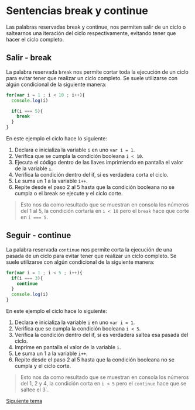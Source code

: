 # Sentencias break y continue

Las palabras reservadas break y continue, nos permiten salir de un ciclo o saltearnos una iteración del ciclo respectivamente, evitando tener que hacer el ciclo completo.

## Salir - break

La palabra reservada `break` nos permite cortar toda la ejecución de un ciclo para evitar tener que realizar un ciclo completo. Se suele utilizarse con algún condicional de la siguiente manera:

```js
for(var i = 1 ; i < 10 ; i++){
  console.log(i)

  if(i === 5){
    break
  }
}
```
En este ejemplo el ciclo hace lo siguiente:

1. Declara e inicializa la variable `i` en uno `var i = 1`.
2. Verifica que se cumpla la condición booleana `i < 10`.
3. Ejecuta el código dentro de las llaves imprimiendo en pantalla el valor de la variable `i`.
4. Verifica la condición dentro del if, si es verdadera corta el ciclo.
5. Le suma un 1 a la variable `i++`.
6. Repite desde el paso 2 al 5 hasta que la condición booleana no se cumpla o el break se ejecute y el ciclo corte.

> Esto nos da como resultado que se muestran en consola los números del 1 al 5, la condición cortaría en `i < 10` pero el `break` hace que corte en `i === 5`.

## Seguir - continue

La palabra reservada `continue` nos permite corta la ejecución de una pasada de un ciclo para evitar tener que realizar un ciclo completo. Se suele utilizarse con algún condicional de la siguiente manera:

```js
for(var i = 1 ; i < 5 ; i++){
  if(i === 3){
    continue
  }
  console.log(i)
}
```
En este ejemplo el ciclo hace lo siguiente:

1. Declara e inicializa la variable `i` en uno `var i = 1`.
2. Verifica que se cumpla la condición booleana `i < 5`.
3. Verifica la condición dentro del if, si es verdadera saltea esa pasada del ciclo.
4. Imprime en pantalla el valor de la variable `i`.
5. Le suma un 1 a la variable `i++`.
6. Repite desde el paso 2 al 5 hasta que la condición booleana no se cumpla y el ciclo corte.

> Esto nos da como resultado que se muestran en consola los números del 1, 2 y 4, la condición corta en `i < 5` pero el `continue` hace que se saltee el 3`.

[Siguiente tema](03_00_funciones.md)